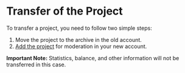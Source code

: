 # Transfer of the Project

To transfer a project, you need to follow two simple steps:

1. Move the project to the archive in the old account.
2. [Add the project](adding-project/) for moderation in your new account.

**Important Note:** Statistics, balance, and other information will not be transferred in this case.

